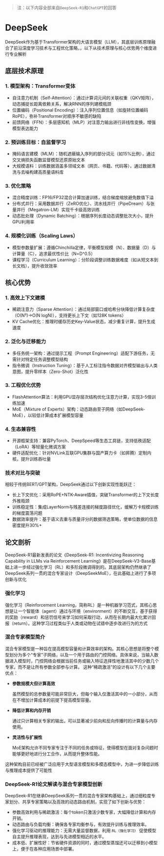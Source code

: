 > 注：以下内容全部来自`DeepSeek-R1`和`ChatGPT`的回答

# DeepSeek

DeepSeek作为基于Transformer架构的大语言模型（LLM），其底层训练原理融合了前沿深度学习技术与工程优化策略，，以下从技术原理与核心优势两个维度进行专业解析

## 底层技术原理

### 1. 模型架构：Transformer变体
- 自注意力机制（Self-Attention）：通过计算词元间的关联权重（QKV矩阵），动态捕捉长距离依赖关系，解决RNN的序列建模瓶颈
- 位置编码（Positional Encoding）：注入序列位置信息（如旋转位置编码RoPE），弥补Transformer对顺序不敏感的缺陷
- 前馈网络（FFN）：多层感知机（MLP）对注意力输出进行非线性变换，增强模型表达能力

### 2. 预训练目标：自监督学习
- 掩码语言建模（MLM）：随机遮蔽输入序列的部分词元（如15%比例），通过交叉熵损失函数监督模型还原原始文本
- 大规模语料：训练数据涵盖多领域文本（网页、书籍、代码等），通过数据清洗与去噪构建高质量语料库

### 3. 优化策略
- 混合精度训练：FP16/FP32混合计算加速训练，结合梯度缩放避免数值下溢
- 分布式并行：采用数据并行（ZeRO优化）、流水线并行（PipeDream）与张量并行（Megatron-LM）实现千卡级高效训练
- 动态批处理（Dynamic Batching）：根据序列长度动态调整批次大小，提升GPU利用率


### 4. 规模化训练（Scaling Laws）
- 模型参数量扩展：遵循Chinchilla定律，平衡模型规模（N）、数据量（D）与计算量（C），追求最优性价比（N∝D^0.5）
- 课程学习（Curriculum Learning）：分阶段调整训练数据难度（如从短文本到长文档），提升收敛效率

## 核心优势
### 1. 高效上下文建模
- 稀疏注意力（Sparse Attention）：通过局部窗口或哈希分块降低计算复杂度（O(N²)→O(N logN)），支持更长上下文（如128K tokens）
- KV Cache优化：推理时缓存历史Key-Value状态，减少重复计算，提升生成速度

### 2. 泛化与迁移能力
- 多任务统一架构：通过提示工程（Prompt Engineering）适配下游任务，无需针对特定任务调整模型结构
- 指令微调（Instruction Tuning）：基于人工标注指令数据对齐模型输出与人类意图，提升零样本（Zero-Shot）泛化性

### 3. 工程优化优势
- FlashAttention算法：利用GPU显存层次结构优化注意力计算，实现3-5倍训练加速
- MoE（Mixture of Experts）架构：动态路由至子网络（如DeepSeek-MoE），以较低计算成本扩展模型容量

### 4. 生态兼容性
- 开源框架支持：兼容PyTorch、DeepSpeed等生态工具链，支持低秩适配（LoRA）等轻量化微调方案
- 硬件适配优化：针对NVLink互联GPU集群与国产算力卡（如昇腾）定制内核，提升训练吞吐量

### 技术对比与突破
相较于传统BERT/GPT架构，DeepSeek通过以下创新实现性能跃迁：
- 长上下文优化：采用RoPE+NTK-Aware插值，突破Transformer的上下文长度外推瓶颈
- 训练稳定性：集成LayerNorm与残差连接的梯度路径优化，缓解万卡规模训练的梯度震荡问题
- 数据效率提升：基于语义去重与质量评分的数据筛选策略，使单位数据的信息密度提升30%+


## 论文剖析

DeepSeek-R1最新发表的论文《DeepSeek-R1: Incentivizing Reasoning Capability in LLMs via Reinforcement Learning》是在DeepSeek-V3-Base基础上进一步经过强化学习（RL）和多阶段微调得到的。其底层架构仍然继承了DeepSeek系列一贯的混合专家设计（DeepSeekMoE），在此基础上进行了多项创新与优化

### 强化学习

强化学习（Reinforcement Learning，简称RL）是一种机器学习范式，其核心思想是让一个智能体（agent）通过与环境（environment）的不断交互，基于获得的奖励（reward）和惩罚信号来学习如何采取行动，从而在长期内最大化累计回报（return）。这种学习过程类似于人类或动物在试错中逐步改进行为的方式

### 混合专家模型简介
混合专家模型是一种旨在提高模型容量和计算效率的架构。其核心思想是将整个模型划分为多个“专家”子网络，以及一个用于路由的门控网络。具体来说，当输入数据进入模型时，门控网络会根据当前任务或输入特征选择性地激活其中的少数几个专家，而不是让所有参数全部参与计算。
这种“稀疏激活”的设计有以下几个主要优点：

- **参数规模大但计算高效**

  虽然模型的总参数量可能非常巨大，但每个输入仅激活其中的一小部分，从而在不增加计算成本的前提下提高模型容量。

- **降低计算和内存开销**

  通过只计算相关专家的输出，可以显著减少前向和反向传播时的计算量与内存使用。

- **灵活性与扩展性**

  MoE架构允许不同专家专注于不同的任务或特征，使得模型在面对复杂问题时能够更好地进行分工合作，从而提升整体性能。


这种架构目前已经被广泛应用于大型语言模型和多模态模型中，为进一步降低训练与推理成本提供了可能性

### DeepSeek-R1论文解读与混合专家模型创新

DeepSeek-R1在继承DeepSeek系列一贯的混合专家架构基础上，通过细粒度专家划分、共享专家策略以及高效的动态路由机制，实现了如下创新与优势：

- 参数高效利用与稀疏激活：每个token只激活少数专家，大幅降低计算和内存开销。
- 动态路由与负载均衡：确保各专家均衡参与，有效提升训练与推理效率。
- 强化学习驱动的推理能力：无需大量监督数据，利用 `RL（强化学习）` 促使模型自主提升推理表现，达到与先进模型相近的水平。
- 成本低、扩展性好：节省硬件资源的同时，通过模型蒸馏还可以迁移到小模型上，便于在各种应用场景中部署。


